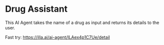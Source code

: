 # Drug Assistant

This AI Agent takes the name of a drug as input and returns its details to the user.

Fast try: https://illa.ai/ai-agent/ILAex4p1C7Ue/detail
